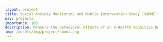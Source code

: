 ```yaml
---
layout: project
title: Social Anxiety Monitoring and Mobile Intervention Study (SAMMI)
nav: projects
importance: 100
description: Measure the behavioral effects of an e-Health cognitive behavior modification (CBM) intervention for socially anxious college students
img: /assets/img/project/sammi.png
---
```


<!-- <div class="col mt-4 p-0">
  NMT systems typically consist of two main components: the encoder and the decoder. The encoder takes as input the source language sentence and generates some latent representation for it (e.g., a fixed-size vector). The decoder then takes that latent representation as input and generates a sentence in the target language. The sentence generation is often done in an autoregressive manner (i.e., words are generated one-by-one in a left-to-right manner).
</div>

<h3 class="title mt-4 p-0 text-left">Multilingual Machine Translation</h3> -->